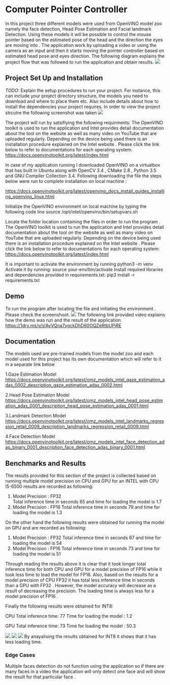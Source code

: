 # Computer Pointer Controller
In this project three different models were used from OpenVINO model zoo namely the face detection, Head Pose Estimation and Facial landmark Detection. Using these models it will be possible to control the mouse pointer based on the estimated pose of the head and the direction the eyes are moving into . The application work by uploading a video or using the camera as an input and then it starts moving the pointer controller based on estimated head pose and eyes direction. The following diagram explains the project flow that was followed to run the application and obtain results. 
![](Flow%20of%20project.JPG)


## Project Set Up and Installation
*TODO:* Explain the setup procedures to run your project. For instance, this can include your project directory structure, the models you need to download and where to place them etc. Also include details about how to install the dependencies your project requires.
In order to view the project strcutre the following screenshot was taken
![](tree.PNG)

The project will run by satsifiying the following requirments: 
The OpenVINO toolkit is used to run the application and Intel provides detail documentation about the tool on the website as well as many video on YouTube that are uploaded regularly. Depending on the device being used there is an installation procedure explained on the Intel website . Please click the link below to refer to documentations for each operating system: 
https://docs.openvinotoolkit.org/latest/index.html

In case of my application running I downloaded OpenVINO on a virtualbox that has built in Ubuntu along with OpenCV 3.4 , CMake 2.8 , Python 3.5 and GNU Compiler Collection 3.4. 
Following downloading the  file the steps below were run to complete installation on local machine : 

https://docs.openvinotoolkit.org/latest/openvino_docs_install_guides_installing_openvino_linux.html

Initialize the OpenVINO environment on local machine by typing the following code line 
source /opt/intel/openvino/bin/setupvars.sh 
  
Locate the folder location containing the files in order to run the program . 
The OpenVINO toolkit is used to run the application and Intel provides detail documentation about the tool on the website as well as many video on YouTube that are uploaded regularly. Depending on the device being used there is an installation procedure explained on the Intel website . Please click the link below to refer to documentations for each operating system: 
https://docs.openvinotoolkit.org/latest/index.html

It is important to activate the environment by running 
python3 -m venv <your-env>
Activate it by running:
source your-env/bin/activate
Install required libraries and dependencies provided in requirements.txt:
pip3 install -r requirements.txt

## Demo
To run the program after locating the file and initiating the environment . Please check the screenshoot. 
![](running%20the%20program.PNG)
The following link provided video explains how the demo was run and the result of the application https://1drv.ms/v/s!AvVQna7ygckDhD60OQZeRtbUPjRE

## Documentation
The models used are pre-trained models from the model zoo and each model used for this project has its own documentation which will refer to it in a separate link below 

1.Gaze Estimation Model 
https://docs.openvinotoolkit.org/latest/omz_models_intel_gaze_estimation_adas_0002_description_gaze_estimation_adas_0002.html

2.Head Pose Estimation Model 
https://docs.openvinotoolkit.org/latest/omz_models_intel_head_pose_estimation_adas_0001_description_head_pose_estimation_adas_0001.html

3.Landmark Detection Model 
https://docs.openvinotoolkit.org/latest/omz_models_intel_landmarks_regression_retail_0009_description_landmarks_regression_retail_0009.html

4.Face Detection Model 
https://docs.openvinotoolkit.org/latest/omz_models_intel_face_detection_adas_binary_0001_description_face_detection_adas_binary_0001.html

## Benchmarks and Results 
The results provided for this section of the project is collected based on running multiple model precision on CPU and GPU for an INTEL with CPU I5-6500 results are
recorded as following: 

1. Model Precision : FP32  
   Total inference time in seconds 65  and time for loading the model is 1.7 
2. Model Precision : FP16 
   Total inference time in seconds 79 and time for loading the model is 1.3
   
 On the other hand the following results were obtained for running the model on GPU and are recorded as following: 

1. Model Precision : FP32 
  Total inference time in seconds 67 and time for loading the model is 54 
2. Model Precision : FP16 
  Total inference time in seconds 73 and time for loading the model is 51 
  
Through reading the results above it is clear that it took longer total inference time for both CPU and GPU for a model precision of FP16 while it took less time to load  the model for FP16. Also, based on the results for a model precision of CPU FP32 it has total less inference time in seconds than a GPU with FP32 . However, the model accuracy will decrease as a result of decreasing the precision. The loading time is always less for a model precision of FP16 . 

Finally the following results were obtained for INT8: 

CPU 
Total inference time: 77 Time for loading the model : 1.2 

GPU
Total inference time: 73 Time for loading the model : 50.3 

![](loading%20time%20FP32.png)
![](inference%20time%20cpu%20and%20GPU%20FP32.png)
![](FP16%20inference%20time.png)
By anayalising the results obtained for  INT8 it shows that it has less loading time. 
### Edge Cases
Multiple faces detection do not function using the application so if there are many faces in a video the application will only detect one face and will show the result for that particular face . 
